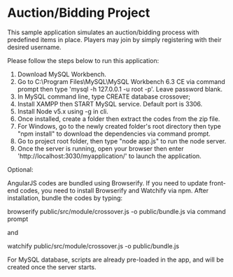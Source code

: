 # Auction/Bidding Project


This sample application simulates an auction/bidding process with predefined items in place. 
Players may join by simply registering with their desired username.

Please follow the steps below to run this application:

1. Download MySQL Workbench.
2. Go to C:\Program Files\MySQL\MySQL Workbench 6.3 CE via command prompt then type 'mysql -h 127.0.0.1 -u root -p'. Leave password blank. 
3. In MySQL command line, type CREATE database crossover;
3. Install XAMPP then START MySQL service. Default port is 3306.
4. Install Node v5.x using -g in cli.
5. Once installed, create a folder then extract the codes from the zip file.
6. For Windows, go to the newly created folder's root directory then type "npm install" to download the dependencies via command prompt.
7. Go to project root folder, then type "node app.js" to run the node server.
8. Once the server is running, open your browser then enter 'http://localhost:3030/myapplication/' to launch the application.

Optional:

AngularJS codes are bundled using Browserify. If you need to update front-end codes, you need to install Browserify and Watchify via npm.
After installation, bundle the codes by typing:

browserify public/src/module/crossover.js -o public/bundle.js via command prompt

and

watchify public/src/module/crossover.js -o public/bundle.js


For MySQL database, scripts are already pre-loaded in the app, and will be created once the server starts.


